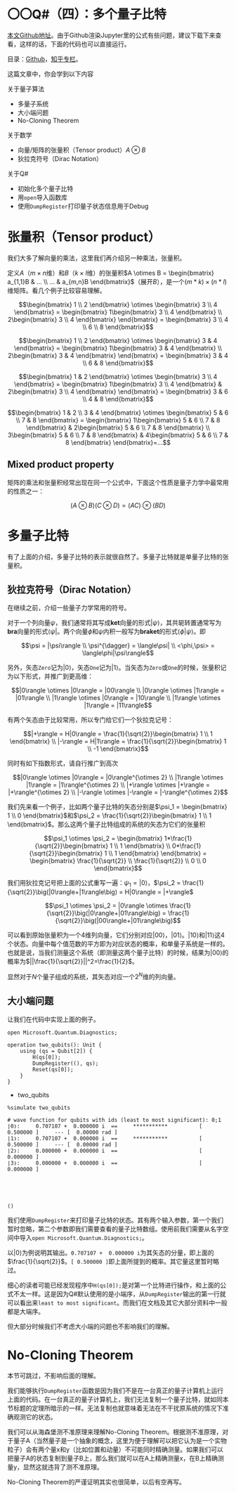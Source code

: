# 〇〇Q#（四）：多个量子比特

[本文Github地址](https://github.com/jks-liu/quantum/blob/master/nb/004-multi-qubits.ipynb)。由于Github渲染Jupyter里的公式有些问题，建议下载下来查看，这样的话，下面的代码也可以直接运行。

目录：[Github](https://github.com/jks-liu/quantum)，[知乎专栏](https://zhuanlan.zhihu.com/p/98372659)。

这篇文章中，你会学到以下内容

关于量子算法
- 多量子系统
- 大小端问题
- No-Cloning Theorem

关于数学
- 向量/矩阵的张量积（Tensor product）$A \otimes B$
- 狄拉克符号（Dirac Notation）

关于Q#
- 初始化多个量子比特
- 用`open`导入函数库
- 使用`DumpRegister`打印量子状态信息用于Debug

# 张量积（Tensor product）
我们大多了解向量的乘法，这里我们再介绍另一种乘法，张量积。

定义$A$（$m \times n$维）和$B$（$k \times l$维）的张量积$A \otimes B = \begin{bmatrix} a_{1,1}B & ... \\ ... & a_{m,n}B \end{bmatrix}$（展开$B$），是一个$(m*k) \times (n*l)$维矩阵。看几个例子比较容易理解。

$$\begin{bmatrix} 1 \\ 2 \end{bmatrix} \otimes \begin{bmatrix} 3 \\ 4 \end{bmatrix} = \begin{bmatrix} 1\begin{bmatrix} 3 \\ 4 \end{bmatrix} \\ 2\begin{bmatrix} 3 \\ 4 \end{bmatrix} \end{bmatrix} = \begin{bmatrix} 3 \\ 4 \\ 6 \\ 8 \end{bmatrix}$$

$$\begin{bmatrix} 1 \\ 2 \end{bmatrix} \otimes \begin{bmatrix} 3 & 4 \end{bmatrix} = \begin{bmatrix} 1\begin{bmatrix} 3 & 4 \end{bmatrix} \\ 2\begin{bmatrix} 3 & 4 \end{bmatrix} \end{bmatrix} = \begin{bmatrix} 3 & 4 \\ 6 & 8 \end{bmatrix}$$


$$\begin{bmatrix} 1 & 2 \end{bmatrix} \otimes \begin{bmatrix} 3 \\ 4 \end{bmatrix} = \begin{bmatrix} 1\begin{bmatrix} 3 \\ 4 \end{bmatrix} & 2\begin{bmatrix} 3 \\ 4 \end{bmatrix} \end{bmatrix} = \begin{bmatrix} 3 & 6 \\ 4 & 8 \end{bmatrix}$$

$$\begin{bmatrix} 1 & 2 \\ 3 & 4 \end{bmatrix} \otimes \begin{bmatrix} 5 & 6 \\ 7 & 8 \end{bmatrix} = \begin{bmatrix} 1\begin{bmatrix} 5 & 6 \\ 7 & 8 \end{bmatrix} & 2\begin{bmatrix} 5 & 6 \\ 7 & 8 \end{bmatrix} \\ 3\begin{bmatrix} 5 & 6 \\ 7 & 8 \end{bmatrix} & 4\begin{bmatrix} 5 & 6 \\ 7 & 8 \end{bmatrix} \end{bmatrix}=...$$

## Mixed product property
矩阵的乘法和张量积经常出现在同一个公式中，下面这个性质是量子力学中最常用的性质之一：

$$(A \otimes B)(C \otimes D) = (AC) \otimes (BD)$$

# 多量子比特
有了上面的介绍，多量子比特的表示就很自然了。多量子比特就是单量子比特的张量积。

## 狄拉克符号（Dirac Notation）
在继续之前，介绍一些量子力学常用的符号。

对于一个列向量$\psi$，我们通常将其写成**ket**向量的形式$|\psi\rangle$，其共轭转置通常写为**bra**向量的形式$\langle\psi|$。两个向量$\phi$和$\psi$内积一般写为**braket**的形式$\langle\phi|\psi\rangle$。即

$$\psi = |\psi\rangle \\ \psi^{\dagger} = \langle\psi| \\ <\phi,\psi> = \langle\phi|\psi\rangle$$

另外，矢态`Zero`记为$|0\rangle$，矢态`One`记为$|1\rangle$。当矢态为`Zero`或`One`的时候，张量积记为以下形式，并推广到更高维：

$$|0\rangle \otimes |0\rangle = |00\rangle \\ |0\rangle \otimes |1\rangle = |01\rangle \\ |1\rangle \otimes |0\rangle = |10\rangle \\ |1\rangle \otimes |1\rangle = |11\rangle$$

有两个矢态由于比较常用，所以专门给它们一个狄拉克记号：

$$|+\rangle = H|0\rangle = \frac{1}{\sqrt{2}}\begin{bmatrix} 1 \\ 1 \end{bmatrix} \\ |-\rangle = H|1\rangle = \frac{1}{\sqrt{2}}\begin{bmatrix} 1 \\ -1 \end{bmatrix}$$

同时有如下指数形式，请自行推广到高次

$$|0\rangle \otimes |0\rangle = |0\rangle^{\otimes 2} \\ |1\rangle \otimes |1\rangle = |1\rangle^{\otimes 2} \\ |+\rangle \otimes |+\rangle = |+\rangle^{\otimes 2} \\ |-\rangle \otimes |-\rangle = |-\rangle^{\otimes 2}$$

我们先来看一个例子，比如两个量子比特的矢态分别是$\psi_1 = \begin{bmatrix} 1 \\ 0 \end{bmatrix}$和$\psi_2 = \frac{1}{\sqrt{2}}\begin{bmatrix} 1 \\ 1 \end{bmatrix}$。那么这两个量子比特组成的系统的矢态为它们的张量积

$$\psi_1 \otimes \psi_2 = \begin{bmatrix} 1*\frac{1}{\sqrt{2}}\begin{bmatrix} 1 \\ 1 \end{bmatrix} \\ 0*\frac{1}{\sqrt{2}}\begin{bmatrix} 1 \\ 1 \end{bmatrix} \end{bmatrix} = \begin{bmatrix} \frac{1}{\sqrt{2}} \\ \frac{1}{\sqrt{2}} \\ 0 \\ 0 \end{bmatrix}$$

我们用狄拉克记号把上面的公式重写一遍：$\psi_1 = |0\rangle$，$\psi_2 = \frac{1}{\sqrt{2}}\big(|0\rangle+|1\rangle\big) = H|0\rangle = |+\rangle$

$$\psi_1 \otimes \psi_2 = |0\rangle \otimes \frac{1}{\sqrt{2}}\big(|0\rangle+|01\rangle\big) = \frac{1}{\sqrt{2}}\big(|00\rangle+|01\rangle\big)$$

可以看到原始张量积为一个4维列向量，它们分别对应$|00\rangle$，$|01\rangle$。$|10\rangle$和$|11\rangle$这4个状态。向量中每个值范数的平方即为对应状态的概率，和单量子系统是一样的。也就是说，当我们测量这个系统（即测量这两个量子比特）的时候，结果为$|00\rangle$的概率为$||\frac{1}{\sqrt{2}}||^2=\frac{1}{2}$。

显然对于$N$个量子组成的系统，其矢态对应一个$2^N$维的列向量。

## 大小端问题

让我们在代码中实现上面的例子。


```qsharp
open Microsoft.Quantum.Diagnostics;

operation two_qubits(): Unit {
    using (qs = Qubit[2]) {
        H(qs[0]);        
        DumpRegister((), qs);
        Reset(qs[0]);
    }
}
```




<ul><li>two_qubits</li></ul>




```qsharp
%simulate two_qubits
```

    # wave function for qubits with ids (least to most significant): 0;1
    ∣0❭:	 0.707107 +  0.000000 i	 == 	***********          [ 0.500000 ]     --- [  0.00000 rad ]
    ∣1❭:	 0.707107 +  0.000000 i	 == 	***********          [ 0.500000 ]     --- [  0.00000 rad ]
    ∣2❭:	 0.000000 +  0.000000 i	 == 	                     [ 0.000000 ]                   
    ∣3❭:	 0.000000 +  0.000000 i	 == 	                     [ 0.000000 ]                   
    




    ()



我们使用`DumpRegister`来打印量子比特的状态。其有两个输入参数，第一个我们暂时忽略，第二个参数即我们需要查看的量子比特数组。使用前我们需要从名字空间中导入`open Microsoft.Quantum.Diagnostics;`。

以$|0\rangle$为例说明其输出。`0.707107 +  0.000000 i`为其矢态的分量，即上面的$\frac{1}{\sqrt{2}}$。`[ 0.500000 ]`即上面所提到的概率。其它量这里暂时略过。

细心的读者可能已经发现程序中`H(qs[0]);`是对第一个比特进行操作，和上面的公式不太一样。这是因为Q#默认使用的是小端序，从`DumpRegister`输出的第一行就可以看出来`least to most significant`。而我们在文档及其它大部分资料中一般都是大端序。

但大部分时候我们不考虑大小端的问题也不影响我们的理解。

# No-Cloning Theorem
本节可跳过，不影响后面的理解。

我们能够执行`DumpRegister`函数是因为我们不是在一台真正的量子计算机上运行上面的代码。在一台真正的量子计算机上，我们无法复制一个量子比特，就如同本节标题的定理所暗示的一样。无法复制也就意味着无法在不干扰原系统的情况下准确观测它的状态。

我们可以从海森堡测不准原理来理解No-Cloning Theorem。根据测不准原理，对于量子A（当然量子是一个抽象的概念，这里为便于理解可以把它认为是一个实物粒子）会有两个量x和y（比如位置和动量）不可能同时精确测量。如果我们可以把量子A的状态复制到量子B上，那么我们就可以在A上精确测量x，在B上精确测量y，显然这就违背了测不准原理。

No-Cloning Theorem的严谨证明其实也很简单，以后有空再写。
